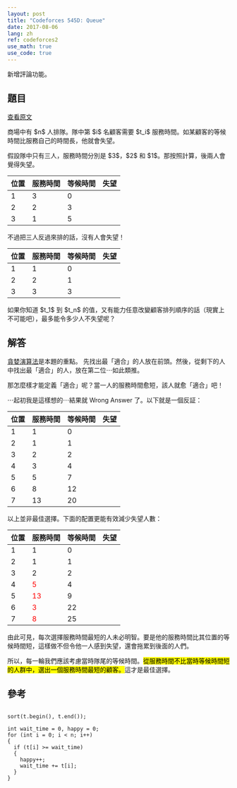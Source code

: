 ```yaml
---
layout: post
title: "Codeforces 545D: Queue"
date: 2017-08-06
lang: zh
ref: codeforces2
use_math: true
use_code: true
---
```


<p>新增評論功能。<p>

<div class="page-header">
  <h2>題目</h2>
</div>

<p>
<a href="http://codeforces.com/problemset/problem/545/D">查看原文</a>
</p>

<p>
商場中有 $n$ 人排隊。隊中第 $i$ 名顧客需要 $t_i$ 服務時間。如某顧客的等候時間比服務自己的時間長，他就會失望。
</p>

<p>
假設隊中只有三人，服務時間分別是 $3$，$2$ 和 $1$。那按照計算，後兩人會覺得失望。
</p>

<table class="table">
  <thead>
    <tr>
      <th>位置</th>
      <th>服務時間</th>
      <th>等候時間</th>
      <th>失望</th>
    </tr>
  </thead>
  <tbody>
    <tr>
      <td>1</td>
      <td>3</td>
      <td>0</td>
      <td></td>
    </tr>
    <tr>
      <td>2</td>
      <td>2</td>
      <td>3</td>
      <td><span class="glyphicon glyphicon-ok"></span></td>
    </tr>
    <tr>
      <td>3</td>
      <td>1</td>
      <td>5</td>
      <td><span class="glyphicon glyphicon-ok"></span></td>
    </tr>
  </tbody>
</table>

<p>
不過把三人反過來排的話，沒有人會失望！
</p>
<table class="table">
  <thead>
    <tr>
      <th>位置</th>
      <th>服務時間</th>
      <th>等候時間</th>
      <th>失望</th>
    </tr>
  </thead>
  <tbody>
    <tr>
      <td>1</td>
      <td>1</td>
      <td>0</td>
      <td></td>
    </tr>
    <tr>
      <td>2</td>
      <td>2</td>
      <td>1</td>
      <td></td>
    </tr>
    <tr>
      <td>3</td>
      <td>3</td>
      <td>3</td>
      <td></td>
    </tr>
  </tbody>
</table>

<p>
如果你知道 $t_1$ 到 $t_n$ 的值，又有能力任意改變顧客排列順序的話（現實上不可能吧），最多能令多少人不失望呢？
</p>

<div class="page-header">
  <h2>解答</h2>
</div>

<p>
<a href="https://zh.wikipedia.org/wiki/%E8%B4%AA%E5%BF%83%E6%B3%95">貪婪演算法</a>是本題的重點。
先找出最「適合」的人放在前頭。然後，從剩下的人中找出最「適合」的人，放在第二位⋯如此類推。
</p>

<p>
那怎麼樣才能定義「適合」呢？當一人的服務時間愈短，該人就愈「適合」吧！
</p>

<p>
⋯起初我是這樣想的⋯結果就 Wrong Answer 了。以下就是一個反証：
</p>

<table class="table">
  <thead>
    <tr>
      <th>位置</th>
      <th>服務時間</th>
      <th>等候時間</th>
      <th>失望</th>
    </tr>
  </thead>
  <tbody>
    <tr>
      <td>1</td>
      <td>1</td>
      <td>0</td>
      <td></td>
    </tr>
    <tr>
      <td>2</td>
      <td>1</td>
      <td>1</td>
      <td></td>
    </tr>
    <tr>
      <td>3</td>
      <td>2</td>
      <td>2</td>
      <td></td>
    </tr>
    <tr>
      <td>4</td>
      <td>3</td>
      <td>4</td>
      <td><span class="glyphicon glyphicon-ok"></span></td>
    </tr>
    <tr>
      <td>5</td>
      <td>5</td>
      <td>7</td>
      <td><span class="glyphicon glyphicon-ok"></span></td>
    </tr>
    <tr>
      <td>6</td>
      <td>8</td>
      <td>12</td>
      <td><span class="glyphicon glyphicon-ok"></span></td>
    </tr>
    <tr>
      <td>7</td>
      <td>13</td>
      <td>20</td>
      <td><span class="glyphicon glyphicon-ok"></span></td>
    </tr>
  </tbody>
</table>

<p>
以上並非最佳選擇。下面的配置更能有效減少失望人數：
</p>

<table class="table">
  <thead>
    <tr>
      <th>位置</th>
      <th>服務時間</th>
      <th>等候時間</th>
      <th>失望</th>
    </tr>
  </thead>
  <tbody>
    <tr>
      <td>1</td>
      <td>1</td>
      <td>0</td>
      <td></td>
    </tr>
    <tr>
      <td>2</td>
      <td>1</td>
      <td>1</td>
      <td></td>
    </tr>
    <tr>
      <td>3</td>
      <td>2</td>
      <td>2</td>
      <td></td>
    </tr>
    <tr>
      <td>4</td>
      <td><span style="color:red">5</span></td>
      <td>4</td>
      <td></td>
    </tr>
    <tr>
      <td>5</td>
      <td><span style="color:red">13</span></td>
      <td>9</td>
      <td></td>
    </tr>
    <tr>
      <td>6</td>
      <td><span style="color:red">3</span></td>
      <td>22</td>
      <td><span class="glyphicon glyphicon-ok"></span></td>
    </tr>
    <tr>
      <td>7</td>
      <td><span style="color:red">8</span></td>
      <td>25</td>
      <td><span class="glyphicon glyphicon-ok"></span></td>
    </tr>
  </tbody>
</table>

<p>
由此可見，每次選擇服務時間最短的人未必明智。要是他的服務時間比其位置的等候時間短，這樣做不但令他一人感到失望，還會拖累到後面的人們。
</p>

<p>
所以，每一輪我們應該考慮當時隊尾的等候時間。<mark>從服務時間不比當時等候時間短的人群中，選出一個服務時間最短的顧客。</mark>這才是最佳選擇。
</p>

<div class="page-header">
  <h2>參考</h2>
</div>

<pre>
<code>
sort(t.begin(), t.end());

int wait_time = 0, happy = 0;
for (int i = 0; i < n; i++)
{
  if (t[i] >= wait_time)
  {
    happy++;
    wait_time += t[i];
  }
}
</code>
</pre>

